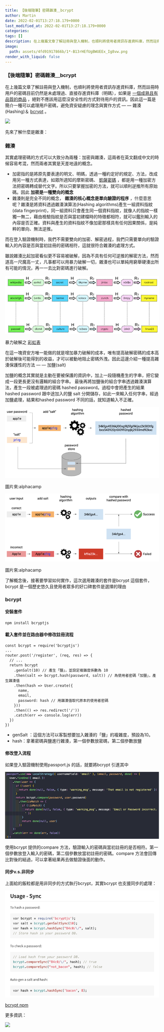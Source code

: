 ```yaml
---
title: 【後端隨筆】密碼雜湊＿bcrypt
author: Martin
date: 2022-02-01T13:27:18.179+0000
last_modified_at: 2022-02-01T13:27:18.179+0000
categories: 
tags: []
description: 在上幾篇文章了解註冊與登入機制，也順利將使用者資訊存進資料庫，然而註冊時用戶的密碼目前仍然是未處理過、直接存進資料庫（明碼），如果是一個成熟且有品質的商品，絕對不應該用這麼沒安全性的方式對待用戶的資訊。因此這一篇是簡介一種可以處理用戶密碼，避免資安疑慮的理念與實作方式 — —…
image:
  path: assets/4fd91917866b/1*-B13rHEfUgBWUEEx_Ig8vw.png
render_with_liquid: false
---
```


### 【後端隨筆】密碼雜湊＿bcrypt

在上幾篇文章了解註冊與登入機制，也順利將使用者資訊存進資料庫，然而註冊時用戶的密碼目前仍然是未處理過、直接存進資料庫（明碼），如果是 [一個成熟且有品質的商品](https://9to5mac.com/2019/04/18/instagram-password-hack-millions/) ，絕對不應該用這麼沒安全性的方式對待用戶的資訊。因此這一篇是簡介一種可以處理用戶密碼，避免資安疑慮的理念與實作方式 — — 雜湊\(Hashing\)＆ [bcrypt](https://www.npmjs.com/package/bcryptjs) 。


[![](https://static.npmjs.com/338e4905a2684ca96e08c7780fc68412.png)](https://www.npmjs.com/package/bcryptjs)


先來了解什麼是雜湊：
### 雜湊

其實處理密碼的方式可以大致分為兩種：加密與雜湊，這兩者在英文翻成中文的時候容易考混，然而兩者其實是天差地遠的概念。
- 加密指的是將原先要表達的明文、明碼，透過一種約定好的規定、方法，改成用另一種方式表達，如眾所週知的摩斯密碼、 [凱薩密碼](https://zh.wikipedia.org/zh-tw/凱撒密碼) ，都是用一種加密方法把密碼轉成替代文字。所以只要掌握加密的方法，就可以順利逆推所有原始碼。因此 **加密是一種雙向的概念**
- 雜湊則是完全不同的概念， **雜湊的核心概念是單向驗證的程序** ，什麼意思呢？雜湊是將資料透過雜湊演算法\(Hashing algorithms\)產生一組資料指紋\(data fingerprint\)，同一組資料只會產生同一個資料指紋，就像人的指紋一樣獨一無二，藉由檢驗指紋是否與當初建檔時的特徵都相符，就可以鑑別輸入的內容是否正確。資料與產生的資料指紋不像加密那樣具有任何因果關係，是純粹的單向、無法逆推。


而在登入驗證機制時，我們不需要雙向的加密、解密過程，我們只需要單向的驗證輸入的內容是否與當初註冊的密碼相符，這就很符合雜湊的處理方式。

雖說雜湊比起加密看似更不容易被破解，因為不具有任何可逆推的解密方法，然而道高一尺魔高一丈，凡事都可以用暴力破解一切，雜湊也可以單純用窮舉硬湊出所有可能的情況，再一一去比對密碼進行破解。


![暴力破解之 [彩虹表](https://zh.wikipedia.org/wiki/彩虹表)](/assets/4fd91917866b/1*Afg4g-0uV8Dc0HX62u14XA.png)

暴力破解之 [彩虹表](https://zh.wikipedia.org/wiki/彩虹表)

在這一塊資安方唯一能做的就是增加暴力破解的成本，唯有提高破解密碼的成本高於破解後可能得到的收益，才可以被動地阻止密碼外洩。因此這邊介紹一種提高雜湊保護性的方法 — — 加鹽\(salt\)

加鹽的概念其實就是主動在要被保護的資訊中，加上一段隨機產生的字串，把它變成一段更長更沒有邏輯的組合字串。
最後再將加鹽後的組合字串透過雜湊演算法，產生一段被處理過的密碼 hashed password。過程中會把產生的結果 hashed password 跟中途加入的鹽 salt 分開儲存，如此一來輸入任何字串，經過加鹽處理，結果和hashed password 不同的話，就知道輸入不正確。


![圖片來:alphacamp](/assets/4fd91917866b/1*-B13rHEfUgBWUEEx_Ig8vw.png)

圖片來:alphacamp


![圖片來:alphacamp](/assets/4fd91917866b/1*kabnhQajPXoakkH1E5BMFg.png)

圖片來:alphacamp

了解概念後，接著要學習如何實作，這次選用雜湊的套件是bcrypt 這個套件，bcrypt 是一個歷史悠久且使用者眾多的好口碑套件是選擇的理由
### bcrypt
#### 安裝套件
```
npm install bcryptjs
```
#### 載入套件並在路由器中修改註冊流程
```
const bcrypt = require('bcryptjs')
...
router.post('/register', (req, res) => {
  // ...
  return bcrypt
    .genSalt(10) // 產生「鹽」，並設定複雜度係數為 10
    .then(salt => bcrypt.hash(password, salt)) // 為使用者密碼「加鹽」，產生雜湊值
    .then(hash => User.create({
      name,
      email,
      password: hash // 用雜湊值取代原本的使用者密碼
    }))
    .then(() => res.redirect('/'))
    .catch(err => console.log(err))
  })
})
```
- genSalt ：這個方法可以客製想要加入雜湊的「鹽」的複雜度，預設為10。
- hash：拿著密碼與鹽進行雜湊，第一個參數放密碼，第二個參數放鹽

#### 修改登入流程

如果登入驗證機制使用passport\.js 的話，就要將bcrypt 引進其中


![](/assets/4fd91917866b/1*4udM5oYiS1e_kTgU6e4mgA.png)


使用bcrypt 提供的compare 方法，驗證輸入的密碼與當初註冊的是否相符。第一個參數放登入輸入的密碼，第二個參數放當初註冊的密碼。compare 方法會回傳比對後的結過，可以拿著結果再去做驗證後面的動作。
#### 同步v\.s\.非同步

上面給的飯粒都是用非同步的方式執行bcrypt，其實bcrypt 也支援同步的處理：


![[bcrypt npm](https://www.npmjs.com/package/bcryptjs)](/assets/4fd91917866b/1*3htry7BwqhVxakhgccJ7CQ.png)

[bcrypt npm](https://www.npmjs.com/package/bcryptjs)

更多資訊：


[![](https://dotblogsfile.blob.core.windows.net/user/regionbbs/46e48d68-b846-4f3e-9290-5a0c15df09c1/1505992447_14579.png)](https://dotblogs.com.tw/regionbbs/2017/09/21/hashing_is_not_encryption)





